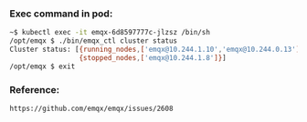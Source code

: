 

### Exec command in pod:
```sh
~$ kubectl exec -it emqx-6d8597777c-jlzsz /bin/sh
/opt/emqx $ ./bin/emqx_ctl cluster status
Cluster status: [{running_nodes,['emqx@10.244.1.10','emqx@10.244.0.13']},
                 {stopped_nodes,['emqx@10.244.1.8']}]
/opt/emqx $ exit
```

### Reference:
```
https://github.com/emqx/emqx/issues/2608
```
